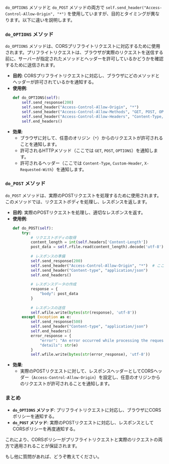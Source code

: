 `do_OPTIONS` メソッドと `do_POST` メソッドの両方で `self.send_header("Access-Control-Allow-Origin", "*")` を使用していますが、目的とタイミングが異なります。以下に違いを説明します。

### `do_OPTIONS` メソッド
`do_OPTIONS` メソッドは、CORSプリフライトリクエストに対応するために使用されます。プリフライトリクエストは、ブラウザが実際のリクエストを送信する前に、サーバーが指定されたメソッドとヘッダーを許可しているかどうかを確認するために送信されます。

- **目的**: CORSプリフライトリクエストに対応し、ブラウザにどのメソッドとヘッダーが許可されているかを通知する。
- **使用例**:
    ```python
    def do_OPTIONS(self):
        self.send_response(200)
        self.send_header("Access-Control-Allow-Origin", "*")
        self.send_header("Access-Control-Allow-Methods", "GET, POST, OPTIONS")
        self.send_header("Access-Control-Allow-Headers", "Content-Type, Custom-Header, X-Requested-With")
        self.end_headers()
    ```
- **効果**: 
    - ブラウザに対して、任意のオリジン（`*`）からのリクエストが許可されることを通知します。
    - 許可されるHTTPメソッド（ここでは `GET`, `POST`, `OPTIONS`）を通知します。
    - 許可されるヘッダー（ここでは `Content-Type`, `Custom-Header`, `X-Requested-With`）を通知します。

### `do_POST` メソッド
`do_POST` メソッドは、実際のPOSTリクエストを処理するために使用されます。このメソッドでは、リクエストボディを処理し、レスポンスを返します。

- **目的**: 実際のPOSTリクエストを処理し、適切なレスポンスを返す。
- **使用例**:
    ```python
    def do_POST(self):
        try:
            # リクエストボディの取得
            content_length = int(self.headers['Content-Length'])
            post_data = self.rfile.read(content_length).decode('utf-8')
            
            # レスポンスの準備
            self.send_response(200)
            self.send_header("Access-Control-Allow-Origin", "*")  # ここでもCORSヘッダーを設定
            self.send_header("Content-type", "application/json")
            self.end_headers()
            
            # レスポンスデータの作成
            response = {
                "body": post_data
            }
            
            # レスポンスの送信
            self.wfile.write(bytes(str(response), 'utf-8'))
        except Exception as e:
            self.send_response(500)
            self.send_header("Content-type", "application/json")
            self.end_headers()
            error_response = {
                "error": "An error occurred while processing the request",
                "details": str(e)
            }
            self.wfile.write(bytes(str(error_response), 'utf-8'))
    ```
- **効果**: 
    - 実際のPOSTリクエストに対して、レスポンスヘッダーとしてCORSヘッダー（`Access-Control-Allow-Origin`）を設定し、任意のオリジンからのリクエストが許可されることを通知します。

### まとめ
- **`do_OPTIONS` メソッド**: プリフライトリクエストに対応し、ブラウザにCORSポリシーを通知する。
- **`do_POST` メソッド**: 実際のPOSTリクエストに対応し、レスポンスとしてCORSポリシーを再度通知する。

これにより、CORSポリシーがプリフライトリクエストと実際のリクエストの両方で適用されることが保証されます。

もし他に質問があれば、どうぞ教えてください。